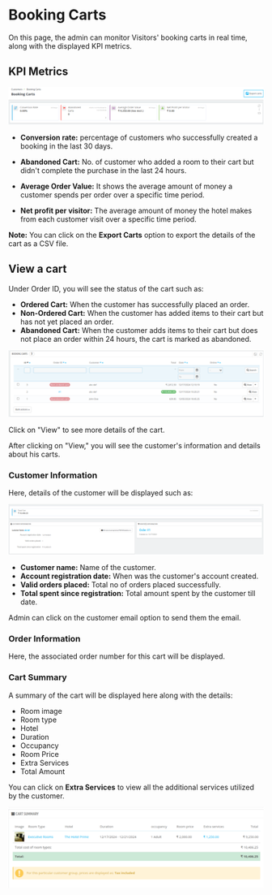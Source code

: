 # Booking Carts

On this page, the admin can monitor Visitors' booking carts in real time, along with the displayed KPI metrics.

## KPI Metrics

![KPI metrics!](./kpi_metric.png)

- **Conversion rate:** percentage of customers who successfully created a booking in the last 30 days.
- **Abandoned Cart:** No. of customer who added a room to their cart but didn't complete the purchase in the last 24 hours.
- **Average Order Value:** It shows the average amount of money a customer spends per order over a specific time period.

- **Net profit per visitor:** The average amount of money the hotel makes from each customer visit over a specific time period.


**Note:** You can click on the **Export Carts** option to export the details of the cart as a CSV file.

## View a cart

Under Order ID, you will see the status of the cart such as:

- **Ordered Cart:** When the customer has successfully placed an order.
- **Non-Ordered Cart:** When the customer has added items to their cart but has not yet placed an order.
- **Abandoned Cart:** When the customer adds items to their cart but does not place an order within 24 hours, the cart is marked as abandoned.

![Status of the cart!](./all_booking_cart.png)


Click on "View" to see more details of the cart.


After clicking on "View," you will see the customer's information and details about his carts.

### Customer Information

Here, details of the customer will be displayed such as:

![customer info!](./customer_info.png)

- **Customer name:** Name of the customer.
- **Account registration date:** When was the customer's account created.
- **Valid orders placed:** Total no of orders placed successfully.
- **Total spent since registration:** Total amount spent by the customer till date.

Admin can click on the customer email option to send them the email.

### Order Information

Here, the associated order number for this cart will be displayed.


### Cart Summary

A summary of the cart will be displayed here along with the details:

- Room image
- Room type
- Hotel
- Duration
- Occupancy
- Room Price
- Extra Services
- Total Amount

You can click on **Extra Services** to view all the additional services utilized by the customer.

![Cart summary!](./cart_summary.png)
